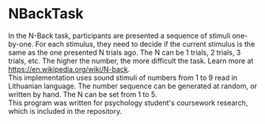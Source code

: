 # NBackTask
In the N-Back task, participants are presented a sequence of stimuli one-by-one. 
For each stimulus, they need to decide if the current stimulus is the same as the one presented N trials ago.
The N can be 1 trials, 2 trials, 3 trials, etc. The higher the number, the more difficult the task.
Learn more at https://en.wikipedia.org/wiki/N-back.
<br/>
This implementation uses sound stimuli of numbers from 1 to 9 read in Lithuanian language. 
The number sequence can be generated at random, or written by hand. The N can be set from 1 to 5.
<br/>
This program was written for psychology student's coursework research, which is included in the repository.
